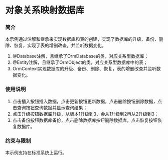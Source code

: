 # 对象关系映射数据库<a name="ZH-CN_TOPIC_0000001172200433"></a>

### 简介<a name="section103mcpsimp"></a>

本示例通过注解和继承来实现数据库和表的创建，实现了数据库的升级、备份、删除、恢复，实现了表的增删改查，并监听数据变化。

1.  @Database注解，且继承了OrmDatabase的类，对应关系型数据库；
2.  @Entity注解，且继承了OrmObject的类，对应关系型数据库中的表；
3.  OrmContext实现数据库的升级、备份、删除、恢复，表的增删改查并监听数据变化。

### 使用说明<a name="section105mcpsimp"></a>

1.  点击插入按钮插入数据，点击更新按钮更新数据，点击删除按钮删除数据，点击查询按钮查询数据并显示查询结果；
2.  点击升级按钮数据库升级，从版本1升级到3，会从1升级到2再从2升级到3；
3.  点击备份按钮数据库备份，点击删除数据库按钮删除数据库，点击恢复按钮恢复数据库。

### 约束与限制<a name="section111mcpsimp"></a>

本示例支持在标准系统上运行。

